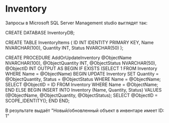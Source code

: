 # Inventory

Запросы в Microsoft SQL Server Management studio выглядят так:

CREATE DATABASE InventoryDB; 


CREATE TABLE InventoryItems
(
    ID INT IDENTITY PRIMARY KEY,
    Name NVARCHAR(100),
    Quantity INT,
    Status NVARCHAR(50)
);


CREATE PROCEDURE AddOrUpdateInventory
    @ObjectName NVARCHAR(100),
    @ObjectQuantity INT,
    @ObjectStatus NVARCHAR(50),
    @ObjectID INT OUTPUT
AS
BEGIN
    IF EXISTS (SELECT 1 FROM Inventory WHERE Name = @ObjectName)
    BEGIN
        UPDATE Inventory
        SET Quantity = @ObjectQuantity, Status = @ObjectStatus
        WHERE Name = @ObjectName;
        SELECT @ObjectID = ID
        FROM Inventory
        WHERE Name = @ObjectName;
    END
    ELSE
    BEGIN
        INSERT INTO Inventory (Name, Quantity, Status)
        VALUES (@ObjectName, @ObjectQuantity, @ObjectStatus);
        SELECT @ObjectID = SCOPE_IDENTITY();
    END
END;


В результате выдаёт "Новый/обновленный объект в инвентаре имеет ID: 1"
